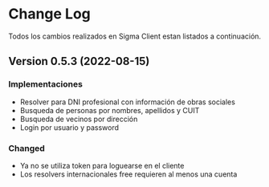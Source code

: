 # Change Log
Todos los cambios realizados en Sigma Client estan listados a continuación.

## Version 0.5.3 (2022-08-15)
### Implementaciones
- Resolver para DNI profesional con información de obras sociales
- Busqueda de personas por nombres, apellidos y CUIT
- Busqueda de vecinos por dirección
- Login por usuario y password

### Changed
- Ya no se utiliza token para loguearse en el cliente
- Los resolvers internacionales free requieren al menos una cuenta
